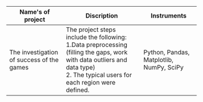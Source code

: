 | Name's of project                         |                                                                                     Discription                                                                                     |                              Instruments |
|-------------------------------------------|------------------------------------------------------------------------------------------------------------------------------------------------------------------------------------|------------------------------------------|
| The investigation of success of the games | The project steps include the following:<br/> 1.Data preprocessing (filling the gaps, work with data outliers and data type)<br/>2. The typical users for each region were defined. | Python, Pandas, Matplotlib, NumPy, SciPy |                                                                                                                                                                                                              |                                                 |